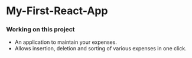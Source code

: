 # My-First-React-App
### Working on this project  
- An application to maintain your expenses.
- Allows insertion, deletion and sorting of various expenses in one click.
